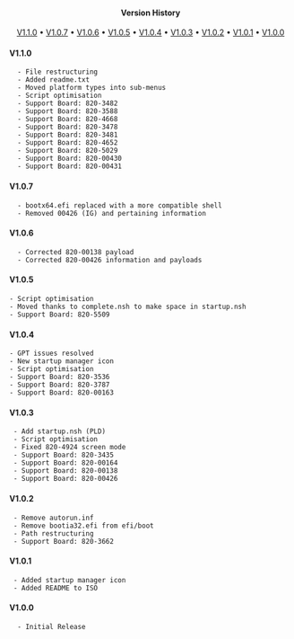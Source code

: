 <h4 align="center">Version History</h4>
<p align="center">
  <a href="#v110">V1.1.0</a> •
  <a href="#v107">V1.0.7</a> •
  <a href="#v106">V1.0.6</a> •
  <a href="#v105">V1.0.5</a> •
  <a href="#v104">V1.0.4</a> •
  <a href="#v103">V1.0.3</a> •
  <a href="#v102">V1.0.2</a> •
  <a href="#v101">V1.0.1</a> •
  <a href="#v100">V1.0.0</a>
</p>

#### V1.1.0

```
  - File restructuring
  - Added readme.txt
  - Moved platform types into sub-menus
  - Script optimisation
  - Support Board: 820-3482
  - Support Board: 820-3588
  - Support Board: 820-4668
  - Support Board: 820-3478
  - Support Board: 820-3481
  - Support Board: 820-4652
  - Support Board: 820-5029
  - Support Board: 820-00430
  - Support Board: 820-00431
```

#### V1.0.7

```
  - bootx64.efi replaced with a more compatible shell
  - Removed 00426 (IG) and pertaining information
```

#### V1.0.6

```
  - Corrected 820-00138 payload
  - Corrected 820-00426 information and payloads
```

#### V1.0.5

 ```
 - Script optimisation
 - Moved thanks to complete.nsh to make space in startup.nsh
 - Support Board: 820-5509
 ```
 
#### V1.0.4

 ```
 - GPT issues resolved
 - New startup manager icon
 - Script optimisation
 - Support Board: 820-3536
 - Support Board: 820-3787
 - Support Board: 820-00163
 ```
 
#### V1.0.3

```
 - Add startup.nsh (PLD)
 - Script optimisation
 - Fixed 820-4924 screen mode
 - Support Board: 820-3435
 - Support Board: 820-00164
 - Support Board: 820-00138
 - Support Board: 820-00426
```

#### V1.0.2

```
 - Remove autorun.inf
 - Remove bootia32.efi from efi/boot
 - Path restructuring
 - Support Board: 820-3662
```

#### V1.0.1

```
 - Added startup manager icon
 - Added README to ISO
```

#### V1.0.0

```
  - Initial Release
```